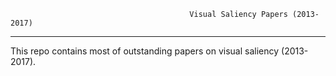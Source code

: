                                             Visual Saliency Papers (2013-2017)
-------------------------------------------------------------------------------------------------------------------------
This repo contains most of outstanding papers on visual saliency (2013-2017).

